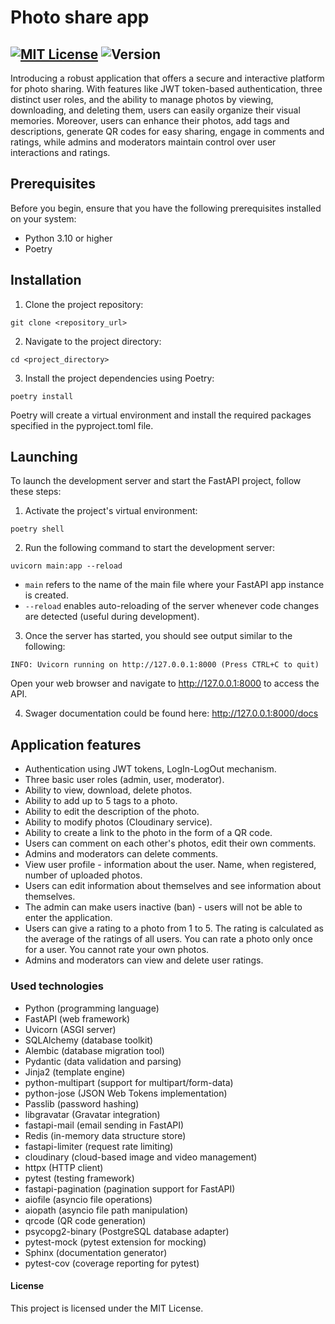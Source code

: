 # Photo share app
[![MIT License](https://img.shields.io/badge/license-MIT-green)](https://github.com/Unfeir/photo_share/blob/main/LICENSE.md)
![Version](https://img.shields.io/badge/version-v0.1.0-green)
--
Introducing a robust application that offers a secure and interactive platform for photo sharing. With features like JWT token-based authentication, three distinct user roles, and the ability to manage photos by viewing, downloading, and deleting them, users can easily organize their visual memories. Moreover, users can enhance their photos, add tags and descriptions, generate QR codes for easy sharing, engage in comments and ratings, while admins and moderators maintain control over user interactions and ratings.

## Prerequisites
Before you begin, ensure that you have the following prerequisites installed on your system:

- Python 3.10 or higher
- Poetry

## Installation
1. Clone the project repository:
```
git clone <repository_url>
```

2. Navigate to the project directory:
```
cd <project_directory>
```
3. Install the project dependencies using Poetry:
```
poetry install
```
Poetry will create a virtual environment and install the required packages specified in the pyproject.toml file.

## Launching
To launch the development server and start the FastAPI project, follow these steps:

1. Activate the project's virtual environment:
```
poetry shell
```
2. Run the following command to start the development server:
```
uvicorn main:app --reload
```
- ```main``` refers to the name of the main file where your FastAPI app instance is created.
- ```--reload``` enables auto-reloading of the server whenever code changes are detected (useful during development).
3. Once the server has started, you should see output similar to the following:

```
INFO: Uvicorn running on http://127.0.0.1:8000 (Press CTRL+C to quit)
```
Open your web browser and navigate to http://127.0.0.1:8000 to access the API.

4. Swager documentation could be found here: http://127.0.0.1:8000/docs

## Application features
- Authentication using JWT tokens, LogIn-LogOut mechanism.
- Three basic user roles (admin, user, moderator).
- Ability to view, download, delete photos.
- Ability to add up to 5 tags to a photo.
- Ability to edit the description of the photo.
- Ability to modify photos (Cloudinary service).
- Ability to create a link to the photo in the form of a QR code.
- Users can comment on each other's photos, edit their own comments.
- Admins and moderators can delete comments.
- View user profile - information about the user. Name, when registered, number of uploaded photos.
- Users can edit information about themselves and see information about themselves.
- The admin can make users inactive (ban) - users will not be able to enter the application.
- Users can give a rating to a photo from 1 to 5. The rating is calculated as the average of the ratings of all users. You can rate a photo only once for a user. You cannot rate your own photos.
- Admins and moderators can view and delete user ratings.

### Used technologies
- Python (programming language)
- FastAPI (web framework)
- Uvicorn (ASGI server)
- SQLAlchemy (database toolkit)
- Alembic (database migration tool)
- Pydantic (data validation and parsing)
- Jinja2 (template engine)
- python-multipart (support for multipart/form-data)
- python-jose (JSON Web Tokens implementation)
- Passlib (password hashing)
- libgravatar (Gravatar integration)
- fastapi-mail (email sending in FastAPI)
- Redis (in-memory data structure store)
- fastapi-limiter (request rate limiting)
- cloudinary (cloud-based image and video management)
- httpx (HTTP client)
- pytest (testing framework)
- fastapi-pagination (pagination support for FastAPI)
- aiofile (asyncio file operations)
- aiopath (asyncio file path manipulation)
- qrcode (QR code generation)
- psycopg2-binary (PostgreSQL database adapter)
- pytest-mock (pytest extension for mocking)
- Sphinx (documentation generator)
- pytest-cov (coverage reporting for pytest)


#### License
This project is licensed under the MIT License.
